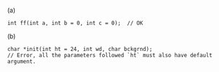 (a)

    int ff(int a, int b = 0, int c = 0);  // OK

(b)

    char *init(int ht = 24, int wd, char bckgrnd);
    // Error, all the parameters followed `ht` must also have default argument.

